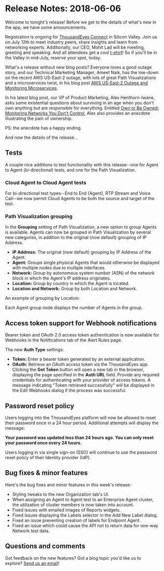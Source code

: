 # Release Notes: 2018-06-06

Welcome to tonight's release! Before we get to the details of what's new in the app, we have some announcements.

Registration is ongoing for [ThousandEyes Connect](https://www.thousandeyes.com/events/connect/santa-clara-2018) in Silicon Valley. Join us on July 12th to meet industry peers, share insights and learn from networking experts. Additionally, our CEO, Mohit Lad will be meeting, greeting and speaking. And all attendees get a cool [t-shirt](https://www.thousandeyes.com/tshirt)! So if you'll be in the Valley in mid-July, reserve your spot, today.

What's a release without new blog posts? Everyone loves a good outage story, and our Technical Marketing Manager, Ameet Naik, has the low-down on the recent AWS US-East-2 outage, with lots of great Path Visualizations and a microservices twist, in his blog post [AWS US-East-2 Outage and Monitoring Microservices](https://blog.thousandeyes.com/aws-us-east-2-outage-monitoring-microservices/).

In his latest blog post, our VP of Product Marketing, Alex Henthorn-Iwane, asks some existential questions about surviving in an age when you don't own anything but are responsible for everything. Entitled [Own or Be Owned: Monitoring Networks You Don’t Control](https://blog.thousandeyes.com/own-or-be-owned-monitoring-networks-you-dont-control/), Alex also provides an anecdote illustrating the pain of ownership.

PS: the anecdote has a happy ending.

And now the details of the release...

## Tests

A couple nice additions to test functionality with this release--one for Agent to Agent \(bi-directional\) tests, and one for the Path Visualization.

### Cloud Agent to Cloud Agent tests

For bi-directional test types--End to End \(Agent\), RTP Stream and Voice Call--we now permit Cloud Agents to be both the source and target of the test.

### Path Visualization grouping <a id="pv_group"></a>

In the **Grouping** setting of Path Visualization, a new option to group Agents is available. Agents can now be grouped in Path Visualization by several new categories, in addition to the original \(now default\) grouping of IP Address.

* **IP Address:** The original \(now default\) grouping by IP Address of the Agent.
* **Agent:** Groups single physical Agents that would otherwise be displayed with multiple nodes due to multiple interfaces. 
* **Network:** Group by autonomous system number \(ASN\) of the network block in which the Agent's IP address originates.
* **Location:** Group by country in which the Agent is located.
* **Location and Network:** Group by both Location and Network.

An example of grouping by Location:

Each Agent group node displays the number of Agents in the group.

## Access token support for Webhook notifications

Bearer token and OAuth 2.0 access token authentication is now available for Webhooks in the Notifications tab of the Alert Rules page.

The new **Auth Type** settings:

* **Token:** Enter a bearer token generated by an external application.
* **OAuth:** Retrieve an OAuth access token via the ThousandEyes app. Clicking the **Get Token** button will open a new tab in the browser, displaying the page specified in the **Auth URL** field. Provide any required credentials for authenticating with your provider of access tokens. A message indicating "Token retrieved successfully" will be displayed in the Edit Webhooks dialog if the process was successful.

## Password reset policy

Users logging into the ThousandEyes platform will now be allowed to reset their password once in a 24 hour period. Additional attempts will display the message:

**Your password was updated less than 24 hours ago. You can only reset your password once every 24 hours.**

Users logging in via single sign-on \(SSO\) will continue to use the password reset policy of their Identity provider \(IdP\).

## Bug fixes & minor features

Here's the bug fixes and minor features in this week's release:

* Styling tweaks to the new Organization tab's UI.
* When assigning an Agent to Agent test to an Enterprise Agent cluster, the utilization of cluster members is now taken into account.
* Fixed issues with emailed images of Reports widgets.
* Fixed issues displaying the Labels selector in the Add New Label dialog.
* Fixed an issue preventing creation of labels for Endpoint Agent.
* Fixed an issue which could cause the API not to return data for one-way Network test data.

## Questions and comments

Got feedback on the new features? Got a blog topic you'd like us to explore? [Send us an email](mailto:support@thousandeyes.com?subject=2018-06-06+Release+Update)!

